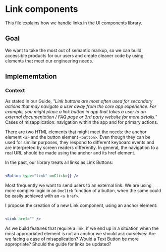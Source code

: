# Link components
This file explains how we handle links in the UI components library.


## Goal

We want to take the most out of semantic markup, so we can build accessible products for our users and create cleaner code by using elements that meet our engineering needs.


## Implememtation

### Context
As stated in our Guide, *"Link buttons are most often used for secondary actions that may navigate a user away from the core app experience. For example, you might place a link button in app that takes a user to an external documentation / FAQ page or 3rd party website for more details."* Cases of misapplication: navigation within the app and for primary actions.

There are two HTML elements that might meet the needs: the anchor element `<a>` and the button element `<button>`. Even though they can be used for similar purposes, they respond to different keyboard events and are interpreted by screen readers differently. In general, the navigation to a real URL should be made using the anchor and its href element.


In the past, our library treats all links as Link Buttons:

```jsx

<Button type="link" onClick={} />

```

Most frequently we want to send users to an external link. We are using more complex logic in an `Onclick` function of a button, when the same could be easily achieved with an `<a href>`.

I propose the creation of a new Link component, using an anchor element:

```jsx

<Link href="" />

```

As we build features that require a link, if we end up in a situation when the most appropriated element is not an anchor we should ask ourselves: Are we facing a case of misapplication? Would a Text Button be more appropriate? Should the guide for links be updated?